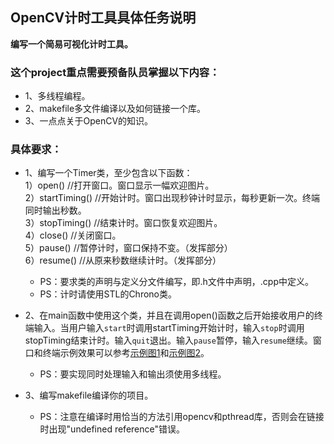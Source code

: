## OpenCV计时工具具体任务说明
**编写一个简易可视化计时工具。**

### 这个project重点需要预备队员掌握以下内容：
- 1、多线程编程。
- 2、makefile多文件编译以及如何链接一个库。
- 3、一点点关于OpenCV的知识。

### 具体要求：  
- 1、编写一个Timer类，至少包含以下函数：  
	1）open() //打开窗口。窗口显示一幅欢迎图片。    
	2）startTiming() //开始计时。窗口出现秒钟计时显示，每秒更新一次。终端同时输出秒数。  
	3）stopTiming() //结束计时。窗口恢复欢迎图片。  
	4）close() //关闭窗口。    
	5）pause() //暂停计时，窗口保持不变。（发挥部分）  
	6）resume() //从原来秒数继续计时。（发挥部分）  
    - PS：要求类的声明与定义分文件编写，即.h文件中声明，.cpp中定义。  
	- PS：计时请使用STL的Chrono类。  

- 2、在main函数中使用这个类，并且在调用open()函数之后开始接收用户的终端输入。当用户输入`start`时调用startTiming开始计时，输入`stop`时调用stopTiming结束计时。输入`quit`退出。输入`pause`暂停，输入`resume`继续。窗口和终端示例效果可以参考[示例图1](https://github.com/SYSU-AERO-SWIFT/tutorial_2018/blob/master/examples_and_samples/week2_example1.jpg)和[示例图2](https://github.com/SYSU-AERO-SWIFT/tutorial_2018/blob/master/examples_and_samples/week2_example2.jpg)。  
    - PS：要实现同时处理输入和输出须使用多线程。  


- 3、编写makefile编译你的项目。  
    - PS：注意在编译时用恰当的方法引用opencv和pthread库，否则会在链接时出现"undefined reference"错误。  
   

